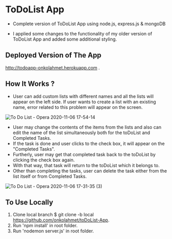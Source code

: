 # ToDoList App
- Complete version of ToDoList App using node.js, express.js &amp; mongoDB

- I applied some changes to the functionality of  my older version of ToDoList App and added some additional styling.

## Deployed Version of The App
http://todoapp-onkolahmet.herokuapp.com .


## How It Works ?
- User can add custom lists with different names and all the lists will appear on the left side. If user wants to create a list with an existing name, error related to this    problem will appear on the screen.


![To Do List - Opera 2020-11-06 17-54-14](https://user-images.githubusercontent.com/62245004/98380603-d5700a80-2059-11eb-821f-a0bb402a108f.gif)



- User may change the contents of the items from the lists and also can edit the name of the list simultaneously both for the toDoList and Completed Tasks.
- If the task is done and user clicks to the check box, it will appear on the "Completed Tasks". 
- Furtherly, user may get that completed task back to the toDoList by clicking the check box again. 
- With that way, that task will return to the toDoList which it belongs to. 
- Other than completing the tasks, user can delete the task either from the list itself or from Completed Tasks.

![To Do List - Opera 2020-11-06 17-31-35 (3)](https://user-images.githubusercontent.com/62245004/98385169-bbd1c180-205f-11eb-8be5-107c2154166c.gif)

## To Use Locally
1. Clone local branch $ git clone -b local https://github.com/onkolahmet/toDoList-App.
2. Run 'npm install' in root folder.
3. Run 'nodemon server.js' in root folder.




